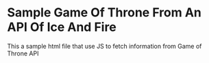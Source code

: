 # Sample Game Of Throne From An API Of Ice And Fire

This a sample html file that use JS to fetch information from Game of Throne API
